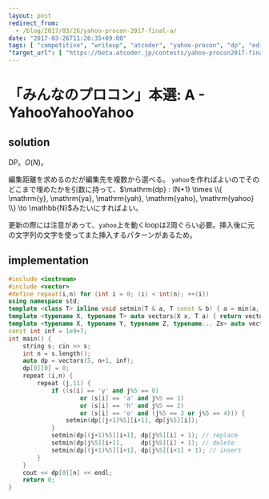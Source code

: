 ```yaml
---
layout: post
redirect_from:
  - /blog/2017/03/26/yahoo-procon-2017-final-a/
date: "2017-03-26T11:26:35+09:00"
tags: [ "competitive", "writeup", "atcoder", "yahoo-procon", "dp", "edit-distance" ]
"target_url": [ "https://beta.atcoder.jp/contests/yahoo-procon2017-final-open/tasks/yahoo_procon2017_final_a" ]
---
```


# 「みんなのプロコン」本選: A - YahooYahooYahoo

## solution

DP。$O(N)$。

編集距離を求めるのだが編集先を複数から選べる。
`yahoo`を作ればよいのでそのどこまで埋めたかを引数に持って、$\mathrm{dp} : (N+1) \times \\{ \mathrm{y}, \mathrm{ya}, \mathrm{yah}, \mathrm{yaho}, \mathrm{yahoo} \\} \to \mathbb{N}$みたいにすればよい。

更新の際には注意があって、`yahoo`上を動くloopは$2$周ぐらい必要。挿入後に元の文字列の文字を使ってまた挿入するパターンがあるため。

## implementation

``` c++
#include <iostream>
#include <vector>
#define repeat(i,n) for (int i = 0; (i) < int(n); ++(i))
using namespace std;
template <class T> inline void setmin(T & a, T const & b) { a = min(a, b); }
template <typename X, typename T> auto vectors(X x, T a) { return vector<T>(x, a); }
template <typename X, typename Y, typename Z, typename... Zs> auto vectors(X x, Y y, Z z, Zs... zs) { auto cont = vectors(y, z, zs...); return vector<decltype(cont)>(x, cont); }
const int inf = 1e9+7;
int main() {
    string s; cin >> s;
    int n = s.length();
    auto dp = vectors(5, n+1, inf);
    dp[0][0] = 0;
    repeat (i,n) {
        repeat (j,11) {
            if ((s[i] == 'y' and j%5 == 0)
                    or (s[i] == 'a' and j%5 == 1)
                    or (s[i] == 'h' and j%5 == 2)
                    or (s[i] == 'o' and (j%5 == 3 or j%5 == 4))) {
                setmin(dp[(j+1)%5][i+1], dp[j%5][i]);
            }
            setmin(dp[(j+1)%5][i+1], dp[j%5][i] + 1); // replace
            setmin(dp[j%5][i+1],     dp[j%5][i] + 1); // delete
            setmin(dp[(j+1)%5][i+1], dp[j%5][i+1] + 1); // insert
        }
    }
    cout << dp[0][n] << endl;
    return 0;
}
```
